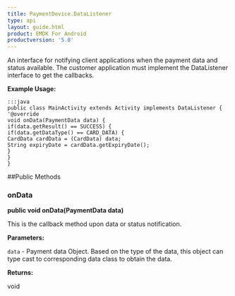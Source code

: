 ```yaml
---
title: PaymentDevice.DataListener
type: api
layout: guide.html
product: EMDK For Android
productversion: '5.0'
---
```



An interface for notifying client applications when the payment data and
 status available. The customer application must implement the
 DataListener interface to get the callbacks.
 
 

**Example Usage:**
	
	:::java	
	public class MainActivity extends Activity implements DataListener {
	'@override
	void onData(PaymentData data) {
	if(data.getResult() == SUCCESS) {
	if(data.getDataType() == CARD_DATA) {
	CardData cardData = (CardData) data;
	String expiryDate = cardData.getExpiryDate();
	}
	}
	}


##Public Methods

### onData

**public void onData(PaymentData data)**

This is the callback method upon data or status notification.

**Parameters:**

`data` - Payment data Object. Based on the type of the data, this
            object can type cast to corresponding data class to obtain
            the data.

**Returns:**

void


